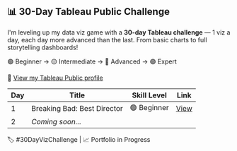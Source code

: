 ## 📊 30-Day Tableau Public Challenge

I'm leveling up my data viz game with a **30-day Tableau challenge** — 1 viz a day, each day more advanced than the last. From basic charts to full storytelling dashboards!

🟢 Beginner → 🟡 Intermediate → 🔵 Advanced → 🟣 Expert

🔗 [View my Tableau Public profile](https://public.tableau.com/app/profile/siddhant.mene4865/vizzes)

| Day | Title | Skill Level | Link |
|-----|-------|-------------|------|
| 1   | Breaking Bad: Best Director | 🟢 Beginner | [View](https://public.tableau.com/app/profile/siddhant.mene4865/viz/D1_BreakingBad/IMDBBreakingBad) |
| 2   | _Coming soon..._ |  |  |

🏷️ #30DayVizChallenge | 📈 Portfolio in Progress

